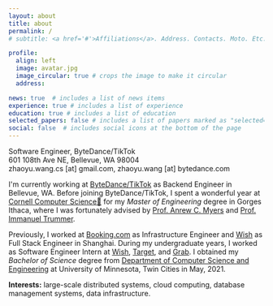 ```yaml
---
layout: about
title: about
permalink: /
# subtitle: <a href='#'>Affiliations</a>. Address. Contacts. Moto. Etc.

profile:
  align: left
  image: avatar.jpg
  image_circular: true # crops the image to make it circular
  address:

news: true  # includes a list of news items
experience: true # includes a list of experience
education: true # includes a list of education
selected_papers: false # includes a list of papers marked as "selected={true}"
social: false  # includes social icons at the bottom of the page
---
```

Software Engineer, ByteDance/TikTok<br>
601 108th Ave NE, Bellevue, WA 98004 <br>
zhaoyu.wang.cs [at] gmail.com, zhaoyu.wang [at] bytedance.com<br>

I'm currently working at [ByteDance/TikTok](https://www.bytedance.com/) as Backend Engineer in Bellevue, WA. Before joining ByteDance/TikTok, I spent a wonderful year at [Cornell Computer Science🐻](https://www.cs.cornell.edu/) for my *Master of Engineering* degree in Gorges Ithaca, where I was fortunately advised by [Prof. Anrew C. Myers](https://www.cs.cornell.edu/andru/) and [Prof. Immanuel Trummer](https://itrummer.github.io/).

Previously, I worked at [Booking.com](https://www.booking.com/) as Infrastructure Engineer and [Wish](https://wish.com) as Full Stack Engineer in Shanghai. During my undergraduate years, I worked as Software Engineer Intern at [Wish](https://wish.com), [Target](https://www.target.com/), and [Grab](https://www.grab.com/sg/). I obtained my *Bachelor of Science* degree from [Department of Computer Science and Engineering](https://cse.umn.edu/cs) at University of Minnesota, Twin Cities in May, 2021.

**Interests:** large-scale distributed systems, cloud computing, database management systems, data infrastructure.<br>
